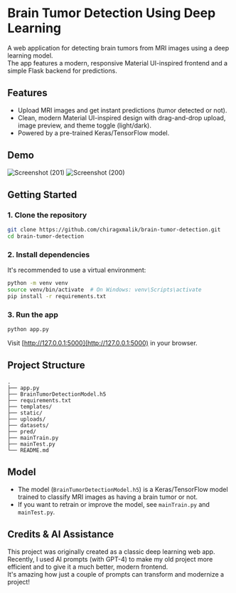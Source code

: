# Brain Tumor Detection Using Deep Learning

A web application for detecting brain tumors from MRI images using a deep learning model.  
The app features a modern, responsive Material UI-inspired frontend and a simple Flask backend for predictions.

## Features

- Upload MRI images and get instant predictions (tumor detected or not).
- Clean, modern Material UI-inspired design with drag-and-drop upload, image preview, and theme toggle (light/dark).
- Powered by a pre-trained Keras/TensorFlow model.

## Demo
![Screenshot (201)](https://github.com/user-attachments/assets/00fa3cd1-59f9-4031-9e90-9671752a2140)
![Screenshot (200)](https://github.com/user-attachments/assets/2e09d658-f374-49e4-96f6-3b9beedfc5d6)



## Getting Started

### 1. Clone the repository

```bash
git clone https://github.com/chiragxmalik/brain-tumor-detection.git
cd brain-tumor-detection
```

### 2. Install dependencies

It's recommended to use a virtual environment:

```bash
python -m venv venv
source venv/bin/activate  # On Windows: venv\Scripts\activate
pip install -r requirements.txt
```

### 3. Run the app

```bash
python app.py
```

Visit [http://127.0.0.1:5000](http://127.0.0.1:5000) in your browser.

## Project Structure

```
.
├── app.py
├── BrainTumorDetectionModel.h5
├── requirements.txt
├── templates/
├── static/
├── uploads/
├── datasets/
├── pred/
├── mainTrain.py
├── mainTest.py
└── README.md
```

## Model

- The model (`BrainTumorDetectionModel.h5`) is a Keras/TensorFlow model trained to classify MRI images as having a brain tumor or not.
- If you want to retrain or improve the model, see `mainTrain.py` and `mainTest.py`.

## Credits & AI Assistance

This project was originally created as a classic deep learning web app.  
Recently, I used AI prompts (with GPT-4) to make my old project more efficient and to give it a much better, modern frontend.  
It's amazing how just a couple of prompts can transform and modernize a project!
